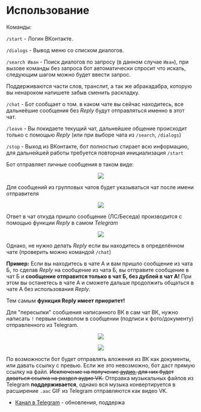 # Использование

Команды:

`/start` - Логин ВКонтакте.

`/dialogs` - Вывод меню со списком диалогов.

`/search Иван` - Поиск диалогов по запросу (в данном случае `Иван`), при вызове команды без запроса бот автоматически спросит что искать, следующим шагом можно будет ввести запрос. 

Поддерживаются части слов, транслит, а так же абракадабра, которую вы ненароком напишете забыв сменить раскладку. 

`/chat` - Бот сообщает о том. в каком чате вы сейчас находитесь, все дальнеёшие сообщения без _Reply_ будут отправляться именно в этот чат.

`/leave` - Вы покидаете текущий чат, дальнейшее общение происходит только с помощью _Reply_ (или при выборе чата из `/search`, `/dialogs`)

`/stop` - Выход из ВКонтакте, бот полностью стирает всю информацию, для дальнейшей работы требуется повторная инициализация `/start`

Бот отправляет личные сообщения в таком виде:

<p align="center"><img src ="/tgvkbot/assets/rsz_privatemessage.jpg" /></p>

Для сообщений из групповых чатов будет указываться чат после имени отправителя

<p align="center"><img src ="/tgvkbot/assets/rsz_groupmessage.jpg" /></p>

Ответ в чат откуда пришло сообщение (ЛС/Беседа) производится с помощью функции _Reply_ в самом _Telegram_

<p align="center"><img src ="/tgvkbot/assets/rsz_reply.jpg" /></p>

Однако, не нужно делать _Reply_ если вы находитесь в определённом чате (проверить можно командой `/chat`)

**Пример:** Если вы находитесь в чате А и вам пришло сообщение из чата Б, то сделав _Reply_ на сообщение из чата Б, вы отправите сообщение в чат Б и **сообщение отправится только в чат Б, без дублей в чат А!** При этом вы останетесь в чате А и сможете дальше продолжить общаться в чате А без использования _Reply_. 

Тем самым **функция Reply имеет приоритет!**

Для "пересылки" сообшения написанного ВК в сам чат ВК, нужно написать `!` первым символом в сообщении (подписи к фото/документу) отправленного из Telegram.
<p align="center"><img src ="/tgvkbot/assets/rsz_forwardtg.jpg" /></p>
<p align="center"><img src ="/tgvkbot/assets/forwardvk.PNG" /></p>

По возможности бот будет отправлять вложения из ВК как документы, или давать ссылку с превью. Если же это невозможно, бот даст прямую ссылку на файл. <del>Исключение на получение <a href="https://vc.ru/n/vk-music-noapi" target="_blank">аудио</a>, для них будет даваться ссылка на раздел аудио VK.</del> Отправка музыкальных файлов из Telegram **поддерживается**, однако вся музыка конвертируется в расширение `.aac` GIF из Telegram отправляются как видео VK.

- [Канал в Telegram](https://t.me/tg_vk) - обновления, поддержа
